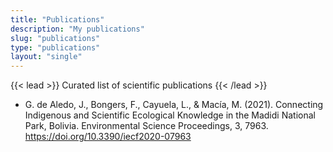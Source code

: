 ```yaml
---
title: "Publications"
description: "My publications"
slug: "publications"
type: "publications"
layout: "single"
---
```


{{< lead >}}
Curated list of scientific publications
{{< /lead >}}

- G. de Aledo, J., Bongers, F., Cayuela, L., & Macía, M. (2021). Connecting Indigenous and Scientific Ecological Knowledge in the Madidi National Park, Bolivia. Environmental Science Proceedings, 3, 7963. https://doi.org/10.3390/iecf2020-07963
